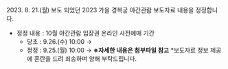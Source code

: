 2023\. 8\. 21\.(월) 보도 되었던 2023 가을 경복궁 야간관람 보도자료 내용을 정정합니다.
- 정정 내용 : 10월 야간관람 입장권 온라인 사전예매 기간
  - 당초 : 9.26.(수) 10:00 →
  - 정정 : 9.25.(월) 10:00 →
**※자세한 내용은 첨부파일 참고** 
\*보도자료 정보 제공에 혼란을 드려 죄송하며 양해 부탁드립니다.
